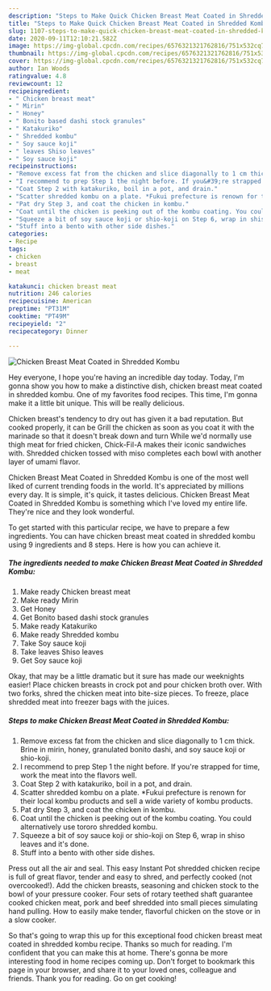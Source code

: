 ```yaml
---
description: "Steps to Make Quick Chicken Breast Meat Coated in Shredded Kombu"
title: "Steps to Make Quick Chicken Breast Meat Coated in Shredded Kombu"
slug: 1107-steps-to-make-quick-chicken-breast-meat-coated-in-shredded-kombu
date: 2020-09-11T12:10:21.582Z
image: https://img-global.cpcdn.com/recipes/6576321321762816/751x532cq70/chicken-breast-meat-coated-in-shredded-kombu-recipe-main-photo.jpg
thumbnail: https://img-global.cpcdn.com/recipes/6576321321762816/751x532cq70/chicken-breast-meat-coated-in-shredded-kombu-recipe-main-photo.jpg
cover: https://img-global.cpcdn.com/recipes/6576321321762816/751x532cq70/chicken-breast-meat-coated-in-shredded-kombu-recipe-main-photo.jpg
author: Ian Woods
ratingvalue: 4.8
reviewcount: 12
recipeingredient:
- " Chicken breast meat"
- " Mirin"
- " Honey"
- " Bonito based dashi stock granules"
- " Katakuriko"
- " Shredded kombu"
- " Soy sauce koji"
- " leaves Shiso leaves"
- " Soy sauce koji"
recipeinstructions:
- "Remove excess fat from the chicken and slice diagonally to 1 cm thick. Brine in mirin, honey, granulated bonito dashi, and soy sauce koji or shio-koji."
- "I recommend to prep Step 1 the night before. If you&#39;re strapped for time, work the meat into the flavors well."
- "Coat Step 2 with katakuriko, boil in a pot, and drain."
- "Scatter shredded kombu on a plate. *Fukui prefecture is renown for their local kombu products and sell a wide variety of kombu products."
- "Pat dry Step 3, and coat the chicken in kombu."
- "Coat until the chicken is peeking out of the kombu coating. You could alternatively use tororo shredded kombu."
- "Squeeze a bit of soy sauce koji or shio-koji on Step 6, wrap in shiso leaves and it&#39;s done."
- "Stuff into a bento with other side dishes."
categories:
- Recipe
tags:
- chicken
- breast
- meat

katakunci: chicken breast meat 
nutrition: 246 calories
recipecuisine: American
preptime: "PT31M"
cooktime: "PT49M"
recipeyield: "2"
recipecategory: Dinner

---
```



![Chicken Breast Meat Coated in Shredded Kombu](https://img-global.cpcdn.com/recipes/6576321321762816/751x532cq70/chicken-breast-meat-coated-in-shredded-kombu-recipe-main-photo.jpg)

Hey everyone, I hope you're having an incredible day today. Today, I'm gonna show you how to make a distinctive dish, chicken breast meat coated in shredded kombu. One of my favorites food recipes. This time, I'm gonna make it a little bit unique. This will be really delicious.

Chicken breast&#39;s tendency to dry out has given it a bad reputation. But cooked properly, it can be Grill the chicken as soon as you coat it with the marinade so that it doesn&#39;t break down and turn While we&#39;d normally use thigh meat for fried chicken, Chick-Fil-A makes their iconic sandwiches with. Shredded chicken tossed with miso completes each bowl with another layer of umami flavor.

Chicken Breast Meat Coated in Shredded Kombu is one of the most well liked of current trending foods in the world. It's appreciated by millions every day. It is simple, it's quick, it tastes delicious. Chicken Breast Meat Coated in Shredded Kombu is something which I've loved my entire life. They're nice and they look wonderful.


To get started with this particular recipe, we have to prepare a few ingredients. You can have chicken breast meat coated in shredded kombu using 9 ingredients and 8 steps. Here is how you can achieve it.

<!--inarticleads1-->

##### The ingredients needed to make Chicken Breast Meat Coated in Shredded Kombu:

1. Make ready  Chicken breast meat
1. Make ready  Mirin
1. Get  Honey
1. Get  Bonito based dashi stock granules
1. Make ready  Katakuriko
1. Make ready  Shredded kombu
1. Take  Soy sauce koji
1. Take  leaves Shiso leaves
1. Get  Soy sauce koji


Okay, that may be a little dramatic but it sure has made our weeknights easier! Place chicken breasts in crock pot and pour chicken broth over. With two forks, shred the chicken meat into bite-size pieces. To freeze, place shredded meat into freezer bags with the juices. 

<!--inarticleads2-->

##### Steps to make Chicken Breast Meat Coated in Shredded Kombu:

1. Remove excess fat from the chicken and slice diagonally to 1 cm thick. Brine in mirin, honey, granulated bonito dashi, and soy sauce koji or shio-koji.
1. I recommend to prep Step 1 the night before. If you&#39;re strapped for time, work the meat into the flavors well.
1. Coat Step 2 with katakuriko, boil in a pot, and drain.
1. Scatter shredded kombu on a plate. *Fukui prefecture is renown for their local kombu products and sell a wide variety of kombu products.
1. Pat dry Step 3, and coat the chicken in kombu.
1. Coat until the chicken is peeking out of the kombu coating. You could alternatively use tororo shredded kombu.
1. Squeeze a bit of soy sauce koji or shio-koji on Step 6, wrap in shiso leaves and it&#39;s done.
1. Stuff into a bento with other side dishes.


Press out all the air and seal. This easy Instant Pot shredded chicken recipe is full of great flavor, tender and easy to shred, and perfectly cooked (not overcooked!). Add the chicken breasts, seasoning and chicken stock to the bowl of your pressure cooker. Four sets of rotary teethed shaft guarantee cooked chicken meat, pork and beef shredded into small pieces simulating hand pulling. How to easily make tender, flavorful chicken on the stove or in a slow cooker. 

So that's going to wrap this up for this exceptional food chicken breast meat coated in shredded kombu recipe. Thanks so much for reading. I'm confident that you can make this at home. There's gonna be more interesting food in home recipes coming up. Don't forget to bookmark this page in your browser, and share it to your loved ones, colleague and friends. Thank you for reading. Go on get cooking!
